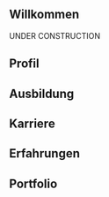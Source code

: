 ## Willkommen

UNDER CONSTRUCTION

## Profil

## Ausbildung

## Karriere

## Erfahrungen

## Portfolio
